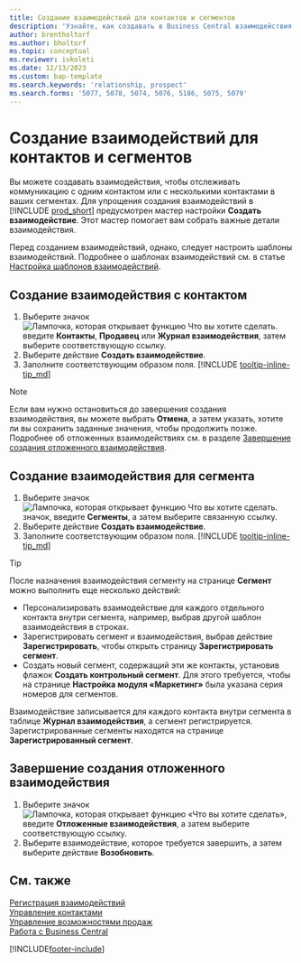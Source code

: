 ```yaml
---
title: Создание взаимодействий для контактов и сегментов
description: 'Узнайте, как создавать в Business Central взаимодействия для регистрации ваших коммуникаций с контактами и сегментами.'
author: brentholtorf
ms.author: bholtorf
ms.topic: conceptual
ms.reviewer: ivkoleti
ms.date: 12/13/2023
ms.custom: bap-template
ms.search.keywords: 'relationship, prospect'
ms.search.forms: '5077, 5078, 5074, 5076, 5186, 5075, 5079'
---
```

# <a name="create-interactions-on-contacts-and-segments"></a>Создание взаимодействий для контактов и сегментов

Вы можете создавать взаимодействия, чтобы отслеживать коммуникацию с одним контактом или с несколькими контактами в ваших сегментах. Для упрощения создания взаимодействий в [!INCLUDE [prod_short](includes/prod_short.md)] предусмотрен мастер настройки **Создать взаимодействие**. Этот мастер помогает вам собрать важные детали взаимодействия.

Перед созданием взаимодействий, однако, следует настроить шаблоны взаимодействий. Подробнее о шаблонах взаимодействий см. в статье [Настройка шаблонов взаимодействий](marketing-interactions.md).

## <a name="to-create-an-interaction-with-a-contact"></a>Создание взаимодействия с контактом

1. Выберите значок ![Лампочка, которая открывает функцию Что вы хотите сделать.](media/ui-search/search_small.png "Что вы хотите сделать") введите **Контакты**, **Продавец** или **Журнал взаимодействия**, затем выберите соответствующую ссылку.
2. Выберите действие **Создать взаимодействие**.
3. Заполните соответствующим образом поля. [!INCLUDE [tooltip-inline-tip_md](includes/tooltip-inline-tip_md.md)]

> [!NOTE]  
> Если вам нужно остановиться до завершения создания взаимодействия, вы можете выбрать **Отмена**, а затем указать, хотите ли вы сохранить заданные значения, чтобы продолжить позже. Подробнее об отложенных взаимодействиях см. в разделе [Завершение создания отложенного взаимодействия](#to-finish-setting-up-a-postponed-interaction).

## <a name="to-create-an-interaction-on-a-segment"></a>Создание взаимодействия для сегмента

1. Выберите значок ![Лампочка, которая открывает функцию Что вы хотите сделать.](media/ui-search/search_small.png "Что вы хотите сделать") значок, введите **Сегменты**, а затем выберите связанную ссылку.
2. Выберите действие **Создать взаимодействие**.
3. Заполните соответствующим образом поля. [!INCLUDE [tooltip-inline-tip_md](includes/tooltip-inline-tip_md.md)]

> [!TIP]
> После назначения взаимодействия сегменту на странице **Сегмент** можно выполнить еще несколько действий:
>
> * Персонализировать взаимодействие для каждого отдельного контакта внутри сегмента, например, выбрав другой шаблон взаимодействия в строках.  
>* Зарегистрировать сегмент и взаимодействия, выбрав действие **Зарегистрировать**, чтобы открыть страницу **Зарегистрировать сегмент**.
> * Создать новый сегмент, содержащий эти же контакты, установив флажок **Создать контрольный сегмент**. Для этого требуется, чтобы на странице **Настройка модуля «Маркетинг»** была указана серия номеров для сегментов.

Взаимодействие записывается для каждого контакта внутри сегмента в таблице **Журнал взаимодействия**, а сегмент регистрируется. Зарегистрированные сегменты находятся на странице **Зарегистрированный сегмент**.

## <a name="to-finish-setting-up-a-postponed-interaction"></a>Завершение создания отложенного взаимодействия

1. Выберите значок ![Лампочка, которая открывает функцию «Что вы хотите сделать»](media/ui-search/search_small.png "Что вы хотите сделать"), введите **Отложенные взаимодействия**, а затем выберите соответствующую ссылку.
2. Выберите взаимодействие, которое требуется завершить, а затем выберите действие **Возобновить**.

## <a name="see-also"></a>См. также

[Регистрация взаимодействий](marketing-interactions.md)  
[Управление контактами](marketing-contacts.md)  
[Управление возможностями продаж](marketing-manage-sales-opportunities.md)  
[Работа с Business Central](ui-work-product.md)

[!INCLUDE[footer-include](includes/footer-banner.md)]

